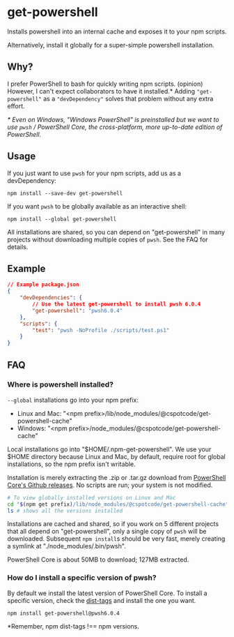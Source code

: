 # get-powershell

Installs powershell into an internal cache and exposes it to your npm scripts.

Alternatively, install it globally for a super-simple powershell installation.

## Why?

I prefer PowerShell to bash for quickly writing npm scripts. (opinion)  However, I can't expect collaborators to have it installed.*  Adding `"get-powershell"` as a `"devDependency"` solves that problem without any extra effort.

*\* Even on Windows, "Windows PowerShell" is preinstalled but we want to use `pwsh` / PowerShell Core, the cross-platform, more up-to-date edition of PowerShell.*

## Usage

If you just want to use `pwsh` for your npm scripts, add us as a devDependency:

```
npm install --save-dev get-powershell
```

If you want `pwsh` to be globally available as an interactive shell:

```
npm install --global get-powershell
```

All installations are shared, so you can depend on "get-powershell" in many projects without downloading multiple copies of `pwsh`.  See the FAQ for details.

## Example

```json
// Example package.json
{
    "devDependencies": {
        // Use the latest get-powershell to install pwsh 6.0.4
        "get-powershell": "pwsh6.0.4"
    },
    "scripts": {
        "test": "pwsh -NoProfile ./scripts/test.ps1"
    }
}
```

## FAQ

### Where is powershell installed?

`--global` installations go into your npm prefix:

* Linux and Mac: "\<npm prefix\>/lib/node_modules/@cspotcode/get-powershell-cache"
* Windows: "\<npm prefix\>/node_modules/@cspotcode/get-powershell-cache"

Local installations go into "$HOME/.npm-get-powershell".  We use your $HOME directory because Linux and Mac, by default, require root for global installations, so the npm
prefix isn't writable.

Installation is merely extracting the .zip or .tar.gz download from [PowerShell Core's Github releases](https://github.com/PowerShell/PowerShell/releases).  No scripts are run; your system is not modified.

```bash
# To view globally installed versions on Linux and Mac
cd "$(npm get prefix)/lib/node_modules/@cspotcode/get-powershell-cache"
ls # shows all the versions installed
```

Installations are cached and shared, so if you work on 5 different projects that all depend
on "get-powershell", only a single copy of `pwsh` will be downloaded.  Subsequent `npm install`s should be very fast, merely creating a symlink at "./node_modules/.bin/pwsh".

PowerShell Core is about 50MB to download; 127MB extracted.

### How do I install a specific version of pwsh?

By default we install the latest version of PowerShell Core.  To install a specific version, check the [dist-tags](https://www.npmjs.com/package/get-powershell?activeTab=versions) and install the one you want.

```
npm install get-powershell@pwsh6.0.4
```

*Remember, npm dist-tags !== npm versions.
